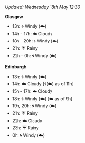 *Updated: Wednesday 18th May 12:30*

**Glasgow**

* 13h: :cyclone: Windy (:cloud:)
* 14h - 17h: :cloud: Cloudy
* 18h - 20h: :cyclone: Windy (:cloud:)
* 21h: :umbrella: Rainy
* 22h - 0h: :cyclone: Windy (:cloud:)

**Edinburgh**

* 13h: :cyclone: Windy (:cloud:)
* 14h: :cloud: Cloudy [:cyclone:(:cloud:) as of 11h]
* 15h - 17h: :cloud: Cloudy
* 18h: :cyclone: Windy (:cloud:) [:cloud: as of 9h]
* 19h, 20h: :cyclone: Windy (:cloud:)
* 21h: :umbrella: Rainy
* 22h: :cloud: Cloudy
* 23h: :umbrella: Rainy
* 0h: :cyclone: Windy (:cloud:)
